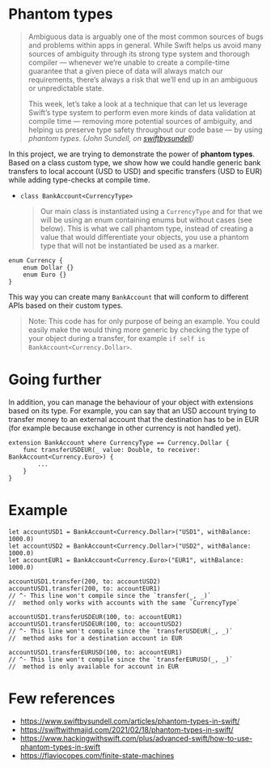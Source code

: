 # Phantom types

> Ambiguous data is arguably one of the most common sources of bugs and problems within apps in general. While Swift helps us avoid many sources of ambiguity through its strong type system and thorough compiler — whenever we’re unable to create a compile-time guarantee that a given piece of data will always match our requirements, there’s always a risk that we’ll end up in an ambiguous or unpredictable state.
>
>This week, let’s take a look at a technique that can let us leverage Swift’s type system to perform even more kinds of data validation at compile time — removing more potential sources of ambiguity, and helping us preserve type safety throughout our code base — by using  _phantom types_.
*(John Sundell, on [swiftbysundell](https://www.swiftbysundell.com/articles/phantom-types-in-swift/))*

In this project, we are trying to demonstrate the power of **phantom types**.
Based on a class custom type, we show how we could handle generic bank transfers to local account (USD to USD) and specific transfers (USD to EUR) while adding type-checks at compile time.

- `class BankAccount<CurrencyType>`
	> Our main class is instantiated using a `CurrencyType` and for that we will be using an enum containing enums but without cases (see below). This is what we call phantom type, instead of creating a value that would differentiate your objects, you use a phantom type that will not be instantiated be used as a marker.

```
enum Currency {
    enum Dollar {}
    enum Euro {}
}
```

This way you can create many `BankAccount` that will conform to different APIs based on their custom types.

> Note: This code has for only purpose of being an example. You could easily make the would thing more generic by checking the type of your object during a transfer, for example `if self is BankAccount<Currency.Dollar>`.

# Going further

In addition, you can manage the behaviour of your object with extensions based on its type.
For example, you can say that an USD account trying to transfer money to an external account that the destination has to be in EUR (for example because exchange in other currency is not handled yet).

```
extension BankAccount where CurrencyType == Currency.Dollar {
	func transferUSDEUR(_ value: Double, to receiver: BankAccount<Currency.Euro>) {
		...
	}
}
```

# Example

```
let accountUSD1 = BankAccount<Currency.Dollar>("USD1", withBalance: 1000.0)
let accountUSD2 = BankAccount<Currency.Dollar>("USD2", withBalance: 1000.0)
let accountEUR1 = BankAccount<Currency.Euro>("EUR1", withBalance: 1000.0)

accountUSD1.transfer(200, to: accountUSD2)
accountUSD1.transfer(200, to: accountEUR1)
// ^- This line won't compile since the `transfer(_, _)`
//  method only works with accounts with the same `CurrencyType`

accountUSD1.transferUSDEUR(100, to: accountEUR1)
accountUSD1.transferUSDEUR(100, to: accountUSD2)
// ^- This line won't compile since the `transferUSDEUR(_, _)`
//  method asks for a destination account in EUR

accountUSD1.transferEURUSD(100, to: accountEUR1)
// ^- This line won't compile since the `transferEURUSD(_, _)`
//  method is only available for account in EUR
```

# Few references

- https://www.swiftbysundell.com/articles/phantom-types-in-swift/
- https://swiftwithmajid.com/2021/02/18/phantom-types-in-swift/
- https://www.hackingwithswift.com/plus/advanced-swift/how-to-use-phantom-types-in-swift
- https://flaviocopes.com/finite-state-machines
